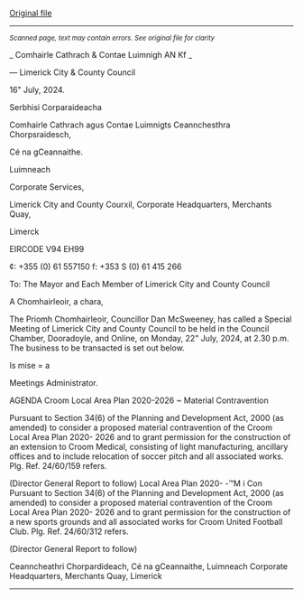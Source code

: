 [Original file](https://www.limerick.ie/sites/default/files/media/documents/2024-07/00-agenda-special-meeting-22.07.2024-at-2.30-pm_0.pdf)

---
*<small>Scanned page, text may contain errors. See original file for clarity</small>*  

_ Comhairle Cathrach
& Contae Luimnigh
AN Kf _

— Limerick City
& County Council

16" July, 2024.

Serbhisi Corparaideacha

Comhairle Cathrach agus Contae Luimnigts
Ceannchesthra Chorpsraidesch,

Cé na gCeannaithe.

Luimneach

Corporate Services,

Limerick City and County Courxil,
Corporate Headquarters,
Merchants Quay,

Limerck

EIRCODE V94 EH99

¢: +355 (0) 61 557150
f: +353 S (0) 61 415 266

To: The Mayor and Each Member of Limerick City and County Council

A Chomhairleoir, a chara,

The Priomh Chomhairleoir, Councillor Dan McSweeney, has called a Special Meeting of
Limerick City and County Council to be held in the Council Chamber, Dooradoyle, and Online,
on Monday, 22" July, 2024, at 2.30 p.m. The business to be transacted is set out below.

Is mise = a

Meetings Administrator.

AGENDA
Croom Local Area Plan 2020-2026 ~ Material Contravention

Pursuant to Section 34(6) of the Planning and Development Act, 2000 (as amended)
to consider a proposed material contravention of the Croom Local Area Plan 2020-
2026 and to grant permission for the construction of an extension to Croom Medical,
consisting of light manufacturing, ancillary offices and to include relocation of soccer
pitch and all associated works. Plg. Ref. 24/60/159 refers.

(Director General Report to follow)
Local Area Plan 2020- -™M i Con
Pursuant to Section 34(6) of the Planning and Development Act, 2000 (as amended)
to consider a proposed material contravention of the Croom Local Area Plan 2020-
2026 and to grant permission for the construction of a new sports grounds and all
associated works for Croom United Football Club. Plg. Ref. 24/60/312 refers.

(Director General Report to follow)

Ceanncheathri Chorpardideach, Cé na gCeannaithe, Luimneach
Corporate Headquarters, Merchants Quay, Limerick


---
